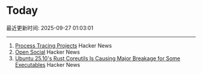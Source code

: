 # Today

最近更新时间: 2025-09-27 01:03:01

--- 
1. [Process Tracing Projects](https://github.com/oils-for-unix/oils/wiki/Process-Tracing-Projects) Hacker News
2. [Open Social](https://overreacted.io/open-social/) Hacker News
3. [Ubuntu 25.10's Rust Coreutils Is Causing Major Breakage for Some Executables](https://www.phoronix.com/news/Ubuntu-25.10-Coreutils-Makeself) Hacker News
